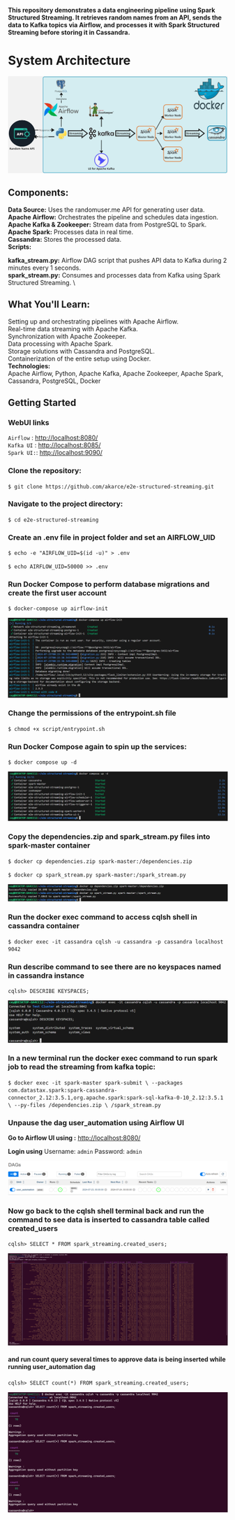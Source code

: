 
**This repository demonstrates a data engineering pipeline using Spark Structured Streaming. It retrieves random names from an API, sends the data to Kafka topics via Airflow, and processes it with Spark Structured Streaming before storing it in Cassandra.**

# System Architecture

![alt text](img/architecture.jpg)

## Components:

**Data Source:** Uses the randomuser.me API for generating user data. \
**Apache Airflow:** Orchestrates the pipeline and schedules data ingestion. \
**Apache Kafka & Zookeeper:** Stream data from PostgreSQL to Spark. \
**Apache Spark:** Processes data in real time. \
**Cassandra:** Stores the processed data. \
**Scripts:**

**kafka_stream.py:** Airflow DAG script that pushes API data to Kafka during 2 minutes every 1 seconds. \
**spark_stream.py:** Consumes and processes data from Kafka using Spark Structured Streaming. \

## What You'll Learn:

Setting up and orchestrating pipelines with Apache Airflow. \
Real-time data streaming with Apache Kafka. \
Synchronization with Apache Zookeeper. \
Data processing with Apache Spark. \
Storage solutions with Cassandra and PostgreSQL. \
Containerization of the entire setup using Docker. \
**Technologies:** \
Apache Airflow, Python, Apache Kafka, Apache Zookeeper, Apache Spark, Cassandra, PostgreSQL, Docker 

## Getting Started

### WebUI links

`Airflow`  : <http://localhost:8080/> \
`Kafka UI` : <http://localhost:8085/> \
`Spark UI:`: <http://localhost:9090/> 

### Clone the repository:

`$ git clone https://github.com/akarce/e2e-structured-streaming.git`

### Navigate to the project directory:

`$ cd e2e-structured-streaming`

### Create an .env file in project folder and set an AIRFLOW_UID

`$ echo -e "AIRFLOW_UID=$(id -u)" > .env`

`$ echo AIRFLOW_UID=50000 >> .env`


### Run Docker Compose to perform database migrations and create the first user account

`$ docker-compose up airflow-init`

![alt text](img/airflow-init.png)

### Change the permissions of the entrypoint.sh file

`$ chmod +x script/entrypoint.sh`

### Run Docker Compose again to spin up the services:

`$ docker compose up -d`

![alt text](img/compose-up-d.png)


### Copy the dependencies.zip and spark_stream.py files into spark-master container

`$ docker cp dependencies.zip spark-master:/dependencies.zip`

`$ docker cp spark_stream.py spark-master:/spark_stream.py`

![alt text](img/docker-cp.png)

### Run the docker exec command to access cqlsh shell in cassandra container 

`$ docker exec -it cassandra cqlsh -u cassandra -p cassandra localhost 9042`

### Run describe command to see there are no keyspaces named in cassandra instance

`cqlsh> DESCRIBE KEYSPACES;`

![cqlsh no keyspace](img/cqlsh_no_keyspace.png)

### In a new terminal run the docker exec command to run spark job to read the streaming from kafka topic:

`$ docker exec -it spark-master spark-submit \
    --packages com.datastax.spark:spark-cassandra-connector_2.12:3.5.1,org.apache.spark:spark-sql-kafka-0-10_2.12:3.5.1 \
    --py-files /dependencies.zip \
    /spark_stream.py`


### Unpause the dag user_automation using Airflow UI

**Go to Airflow UI using :** <http://localhost:8080/>

**Login using** Username: `admin` Password: `admin`

![unpause the user_automation](img/unpause_user_automation.png)

### Now go back to the cqlsh shell terminal back and run the command to see data is inserted to cassandra table called created_users

`cqlsh> SELECT * FROM spark_streaming.created_users;`

![alt text](img/created_users.png)

#### and run count query several times to approve data is being inserted while running user_automation dag

`cqlsh> SELECT count(*) FROM spark_streaming.created_users;`

![alt text](img/count-created-users.png)
